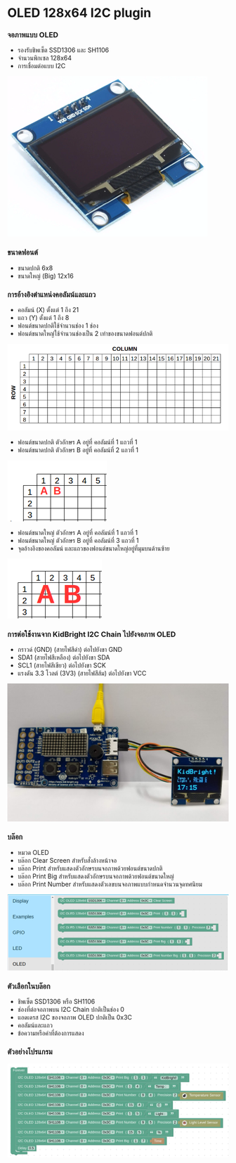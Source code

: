 # OLED 128x64 I2C plugin

### จอภาพแบบ OLED
- รองรับชิพเซ็ต SSD1306 และ SH1106
- จำนวนพิกเซล 128x64
- การเชื่อมต่อแบบ I2C

![OLED 128x64 I2C SH1106](images/oled_128x64_i2c_sh1106.png)

### ขนาดฟอนต์
- ขนาดปกติ 6x8
- ขนาดใหญ่ (Big) 12x16

### การอ้างอิงตำแหน่งคอลัมน์และแถว
- คอลัมน์ (X) ตั้งแต่ 1 ถึง 21
- แถว (Y) ตั้งแต่ 1 ถึง 8
- ฟอนต์ขนาดปกติใช้จำนวนช่อง 1 ช่อง
- ฟอนต์ขนาดใหญ่ใช้จำนวนช่องเป็น 2 เท่าของขนาดฟอนต์ปกติ

![OLED 128x64 I2C Column Row](images/oled_128x64_i2c_column_row.png)

- ฟอนต์ขนาดปกติ ตัวอักษร A อยู่ที่ คอลัมน์ที่ 1 แถวที่ 1
- ฟอนต์ขนาดปกติ ตัวอักษร B อยู่ที่ คอลัมน์ที่ 2 แถวที่ 1

![OLED 128x64 I2C Normal Font](images/oled_128x64_i2c_column_row_normal_font.png)

- ฟอนต์ขนาดใหญ่ ตัวอักษร A อยู่ที่ คอลัมน์ที่ 1 แถวที่ 1
- ฟอนต์ขนาดใหญ่ ตัวอักษร B อยู่ที่ คอลัมน์ที่ 3 แถวที่ 1
- จุดอ้างอิงของคอลัมน์ และแถวของฟอนต์ขนาดใหญ่อยู่ที่มุมบนด้านซ้าย

![OLED 128x64 I2C Big Font](images/oled_128x64_i2c_column_row_big_font.png)


### การต่อใช้งานจาก KidBright I2C Chain ไปยังจอภาพ OLED
- กราวด์ (GND) (สายไฟสีดำ) ต่อไปยังขา GND
- SDA1 (สายไฟสีเหลือง) ต่อไปยังขา SDA
- SCL1 (สายไฟสีเขียว) ต่อไปยังขา SCK
- แรงดัน 3.3 โวลต์ (3V3) (สายไฟสีส้ม) ต่อไปยังขา VCC

![OLED 128x64 I2C Wiring](images/oled_128x64_i2c_wiring.png)

### บล๊อก
- หมวด OLED
- บล๊อก Clear Screen สำหรับสั่งล้างหน้าจอ
- บล๊อก Print สำหรับแสดงตัวอักษรบนจอภาพด้วยฟอนต์ขนาดปกติ
- บล๊อก Print Big สำหรับแสดงตัวอักษรบนจอภาพด้วยฟอนต์ขนาดใหญ่
- บล๊อก Print Number สำหรับแสดงตัวเลขบนจอภาพแบบกำหนดจำนวนจุดทศนิยม

![OLED 128x64 I2C Wiring](images/oled_128x64_i2c_blocks.png)

### ตัวเลือกในบล๊อก
- ชิพเซ็ต SSD1306 หรือ SH1106
- ช่องที่ต่อจอภาพบน I2C Chain ปกติเป็นช่อง 0
- แอดเดรส I2C ของจอภาพ OLED ปกติเป็น 0x3C
- คอลัมน์และแถว
- ข้อความหรือค่าที่ต้องการแสดง

### ตัวอย่างโปรแกรม

![OLED 128x64 I2C Example](images/oled_128x64_i2c_example.png)
